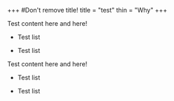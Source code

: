 +++
#Don't remove title!
title = "test"
thin = "Why"
+++


Test content here and here!

* Test list

* Test list

Test content here and here!

* Test list

* Test list


